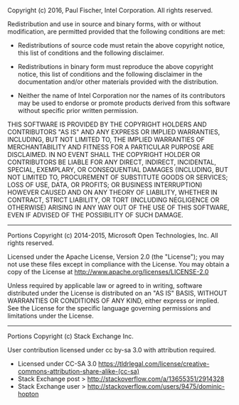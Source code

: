Copyright (c) 2016, Paul Fischer, Intel Corporation. All rights reserved.

Redistribution and use in source and binary forms, with or without
modification, are permitted provided that the following conditions are met:

* Redistributions of source code must retain the above copyright notice, this
  list of conditions and the following disclaimer.

* Redistributions in binary form must reproduce the above copyright notice,
  this list of conditions and the following disclaimer in the documentation
  and/or other materials provided with the distribution.

* Neither the name of Intel Corporation nor the names of its
  contributors may be used to endorse or promote products derived from
  this software without specific prior written permission.

THIS SOFTWARE IS PROVIDED BY THE COPYRIGHT HOLDERS AND CONTRIBUTORS "AS IS"
AND ANY EXPRESS OR IMPLIED WARRANTIES, INCLUDING, BUT NOT LIMITED TO, THE
IMPLIED WARRANTIES OF MERCHANTABILITY AND FITNESS FOR A PARTICULAR PURPOSE ARE
DISCLAIMED. IN NO EVENT SHALL THE COPYRIGHT HOLDER OR CONTRIBUTORS BE LIABLE
FOR ANY DIRECT, INDIRECT, INCIDENTAL, SPECIAL, EXEMPLARY, OR CONSEQUENTIAL
DAMAGES (INCLUDING, BUT NOT LIMITED TO, PROCUREMENT OF SUBSTITUTE GOODS OR
SERVICES; LOSS OF USE, DATA, OR PROFITS; OR BUSINESS INTERRUPTION) HOWEVER
CAUSED AND ON ANY THEORY OF LIABILITY, WHETHER IN CONTRACT, STRICT LIABILITY,
OR TORT (INCLUDING NEGLIGENCE OR OTHERWISE) ARISING IN ANY WAY OUT OF THE USE
OF THIS SOFTWARE, EVEN IF ADVISED OF THE POSSIBILITY OF SUCH DAMAGE.

----
Portions Copyright (c) 2014-2015, Microsoft Open Technologies, Inc. All rights reserved.
 
Licensed under the Apache License, Version 2.0 (the "License"); 
you may not use these files except in compliance with the License. 
You may obtain a copy of the License at <http://www.apache.org/licenses/LICENSE-2.0>
 
Unless required by applicable law or agreed to in writing, software distributed under 
the License is distributed on an "AS IS" BASIS, WITHOUT WARRANTIES OR CONDITIONS OF ANY KIND, 
either express or implied. See the License for the specific language governing permissions 
and limitations under the License.

----
Portions Copyright (c) Stack Exchange Inc.

User contribution licensed under cc by-sa 3.0 with attribution required.

* Licensed under CC-SA 3.0 <https://tldrlegal.com/license/creative-commons-attribution-share-alike-(cc-sa)>
* Stack Exchange post > <http://stackoverflow.com/a/13655351/2914328>
* Stack Exchange user > <http://stackoverflow.com/users/9475/dominic-hopton>
